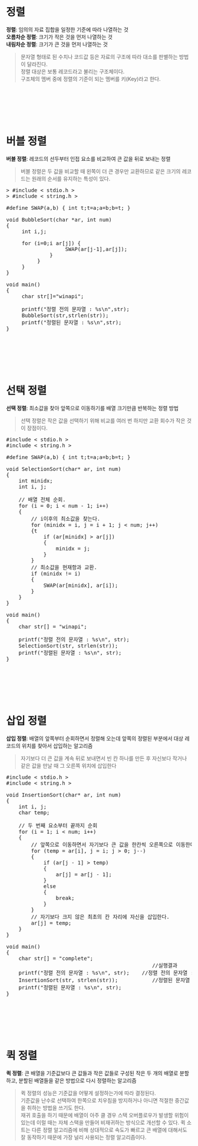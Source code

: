 # 정렬
**정렬**: 임의의 자료 집합을 일정한 기준에 따라 나열하는 것  
**오름차순 정렬**: 크기가 작은 것을 먼저 나열하는 것  
**내림차순 정렬**: 크기가 큰 것을 먼저 나열하는 것   
> 문자열 형태로 된 수치나 코드값 등은 자료의 구조에 따라 대소를 판별하는 방법이 달라진다.  
> 정렬 대상은 보통 레코드라고 불리는 구조체이다.  
> 구조체의 멤버 중에 정렬의 기준이 되는 멤버를 키(Key)라고 한다.   

<br><br><br><br><br>
# 버블 정렬 
**버블 정렬**: 레코드의 선두부터 인접 요소를 비교하여 큰 값을 뒤로 보내는 정렬   
> 버블 정렬은 두 값을 비교할 때 왼쪽이 더 큰 경우만 교환하므로 같은 크기의 레코드는 원래의 순서를 유지하는 특성이 있다.

<pre>> #include < stdio.h >
> #include < string.h >

#define SWAP(a,b) { int t;t=a;a=b;b=t; }

void BubbleSort(char *ar, int num)
{
     int i,j;

     for (i=0;i<num-1;i++) {
          for (j=1;j<num-i;j++) {
              if (ar[j-1] > ar[j]) {
                   SWAP(ar[j-1],ar[j]);
              }
          }
     }
}

void main()
{
     char str[]="winapi";
     
     printf("정렬 전의 문자열 : %s\n",str);
     BubbleSort(str,strlen(str));
     printf("정렬된 문자열 : %s\n",str);
}</pre><br><br><br><br><br>

# 선택 정렬
**선택 정렬**: 최소값을 찾아 앞쪽으로 이동하기를 배열 크기만큼 반복하는 정렬 방법   
> 선택 정렬은 작은 값을 선택하기 위해 비교를 여러 번 하지만 교환 회수가 작은 것이 장점이다.  

<pre>#include < stdio.h >
#include < string.h >

#define SWAP(a,b) { int t;t=a;a=b;b=t; }

void SelectionSort(char* ar, int num)
{
    int minidx;
    int i, j;

    // 배열 전체 순회.
    for (i = 0; i < num - 1; i++)
    {
        // i이후의 최소값을 찾는다.
        for (minidx = i, j = i + 1; j < num; j++)
        {t
            if (ar[minidx] > ar[j])
            {
                minidx = j;
            }
        }
        // 최소값을 현재항과 교환.
        if (minidx != i)
        {
            SWAP(ar[minidx], ar[i]);
        }
    }
}

void main()
{
    char str[] = "winapi";

    printf("정렬 전의 문자열 : %s\n", str);
    SelectionSort(str, strlen(str));
    printf("정렬된 문자열 : %s\n", str);
}</pre><br><br><br><br><br>

# 삽입 정렬
**삽입 정렬**: 배열의 앞쪽부터 순회하면서 정렬해 오는데 앞쪽의 정렬된 부분에서 대상 레코드의 위치를 찾아서 삽입하는 알고리즘    
> 자기보다 더 큰 값을 계속 뒤로 보내면서 빈 칸 하나를 만든 후 자신보다 작거나 같은 값을 만날 때 그 오른쪽 위치에 삽입한다

<pre>#include < stdio.h >
#include < string.h >

void InsertionSort(char* ar, int num)
{
    int i, j;
    char temp;

    // 두 번째 요소부터 끝까지 순회
    for (i = 1; i < num; i++)
    {
        // 앞쪽으로 이동하면서 자기보다 큰 값을 한칸씩 오른쪽으로 이동한다.
        for (temp = ar[i], j = i; j > 0; j--)
        {
            if (ar[j - 1] > temp)
            {
                ar[j] = ar[j - 1];
            }
            else
            {
                break;
            }
        }
        // 자기보다 크지 않은 최초의 칸 자리에 자신을 삽입한다.
        ar[j] = temp;
    }
}

void main()
{
    char str[] = "complete";
                                               //실행결과
	printf("정렬 전의 문자열 : %s\n", str);    //정렬 전의 문자열 : complete
	InsertionSort(str, strlen(str));           //정렬된 문자열 : cceelmopt
    printf("정렬된 문자열 : %s\n", str);
}</pre><br><br><br><br><br>

# 퀵 정렬
**퀵 정렬**: 큰 배열을 기준값보다 큰 값들과 작은 값들로 구성된 작은 두 개의 배열로 분할하고, 분할된 배열들을 같은 방법으로 다시 정렬하는 알고리즘  
> 퀵 정렬의 성능은 기준값을 어떻게 설정하는가에 따라 결정된다.  
> 기준값을 난수로 선택하여 한쪽으로 치우침을 방지하거나 아니면 적절한 중간값을 취하는 방법을 쓰기도 한다.  
> 재귀 호출을 하기 때문에 배열이 아주 클 경우 스택 오버플로우가 발생할 위험이 있는데 이럴 때는 자체 스택을 만들어 비재귀하는 방식으로 개선할 수 있다.
> 퀵 소트는 다른 정렬 알고리즘에 비해 상대적으로 속도가 빠르고 큰 배열에 대해서도 잘 동작하기 때문에 가장 널리 사용되는 정렬 알고리즘이다.		
